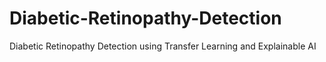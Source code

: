 # Diabetic-Retinopathy-Detection
Diabetic Retinopathy Detection using Transfer Learning and Explainable AI
